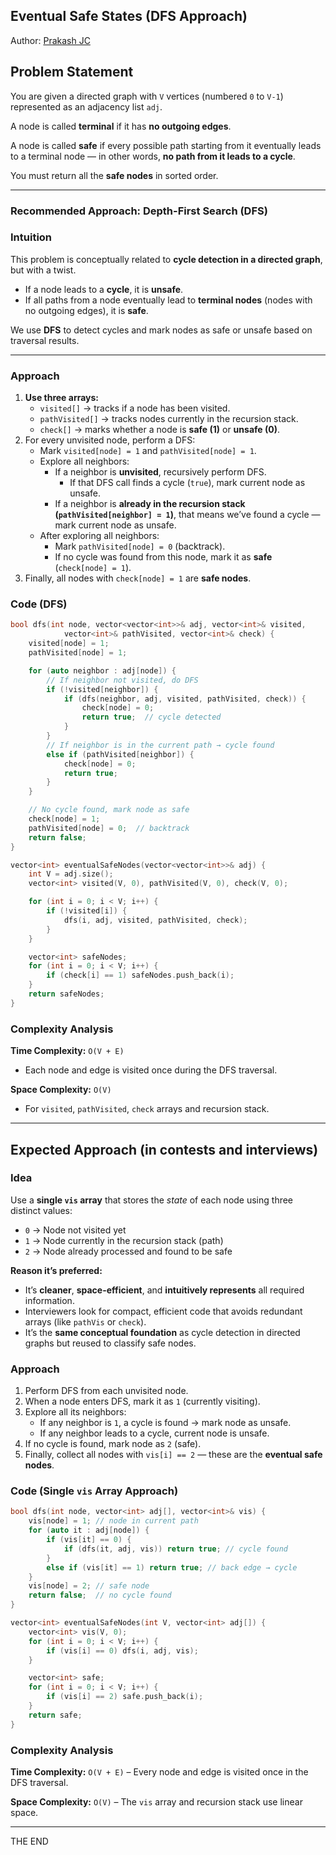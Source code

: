 ## Eventual Safe States (DFS Approach)

Author: [Prakash JC](https://prakash079513.github.io)

## Problem Statement

You are given a directed graph with `V` vertices (numbered `0` to `V-1`) represented as an adjacency list `adj`.

A node is called **terminal** if it has **no outgoing edges**.

A node is called **safe** if every possible path starting from it eventually leads to a terminal node — in other words, **no path from it leads to a cycle**.

You must return all the **safe nodes** in sorted order.

---

### Recommended Approach: **Depth-First Search (DFS)**

### Intuition

This problem is conceptually related to **cycle detection in a directed graph**, but with a twist.

- If a node leads to a **cycle**, it is **unsafe**.
- If all paths from a node eventually lead to **terminal nodes** (nodes with no outgoing edges), it is **safe**.

We use **DFS** to detect cycles and mark nodes as safe or unsafe based on traversal results.

---

### Approach

1. **Use three arrays:**
   - `visited[]` → tracks if a node has been visited.
   - `pathVisited[]` → tracks nodes currently in the recursion stack.
   - `check[]` → marks whether a node is **safe (1)** or **unsafe (0)**.
2. For every unvisited node, perform a DFS:
   - Mark `visited[node] = 1` and `pathVisited[node] = 1`.
   - Explore all neighbors:
     - If a neighbor is **unvisited**, recursively perform DFS.
       - If that DFS call finds a cycle (`true`), mark current node as unsafe.
     - If a neighbor is **already in the recursion stack (`pathVisited[neighbor] = 1`)**, that means we’ve found a cycle — mark current node as unsafe.
   - After exploring all neighbors:
     - Mark `pathVisited[node] = 0` (backtrack).
     - If no cycle was found from this node, mark it as **safe** (`check[node] = 1`).
3. Finally, all nodes with `check[node] = 1` are **safe nodes**.

### Code (DFS)

```cpp
bool dfs(int node, vector<vector<int>>& adj, vector<int>& visited,
            vector<int>& pathVisited, vector<int>& check) {
    visited[node] = 1;
    pathVisited[node] = 1;

    for (auto neighbor : adj[node]) {
        // If neighbor not visited, do DFS
        if (!visited[neighbor]) {
            if (dfs(neighbor, adj, visited, pathVisited, check)) {
                check[node] = 0;
                return true;  // cycle detected
            }
        }
        // If neighbor is in the current path → cycle found
        else if (pathVisited[neighbor]) {
            check[node] = 0;
            return true;
        }
    }

    // No cycle found, mark node as safe
    check[node] = 1;
    pathVisited[node] = 0;  // backtrack
    return false;
}

vector<int> eventualSafeNodes(vector<vector<int>>& adj) {
    int V = adj.size();
    vector<int> visited(V, 0), pathVisited(V, 0), check(V, 0);

    for (int i = 0; i < V; i++) {
        if (!visited[i]) {
            dfs(i, adj, visited, pathVisited, check);
        }
    }

    vector<int> safeNodes;
    for (int i = 0; i < V; i++) {
        if (check[i] == 1) safeNodes.push_back(i);
    }
    return safeNodes;
}
```

### Complexity Analysis

**Time Complexity:** `O(V + E)`

- Each node and edge is visited once during the DFS traversal.

**Space Complexity:** `O(V)`

- For `visited`, `pathVisited`, `check` arrays and recursion stack.

---

## **Expected Approach (in contests and interviews)**

### **Idea**

Use a **single `vis` array** that stores the _state_ of each node using three distinct values:

- `0` → Node not visited yet
- `1` → Node currently in the recursion stack (path)
- `2` → Node already processed and found to be safe

**Reason it’s preferred:**

- It’s **cleaner**, **space-efficient**, and **intuitively represents** all required information.
- Interviewers look for compact, efficient code that avoids redundant arrays (like `pathVis` or `check`).
- It’s the **same conceptual foundation** as cycle detection in directed graphs but reused to classify safe nodes.

### **Approach**

1. Perform DFS from each unvisited node.
2. When a node enters DFS, mark it as `1` (currently visiting).
3. Explore all its neighbors:
   - If any neighbor is `1`, a cycle is found → mark node as unsafe.
   - If any neighbor leads to a cycle, current node is unsafe.
4. If no cycle is found, mark node as `2` (safe).
5. Finally, collect all nodes with `vis[i] == 2` — these are the **eventual safe nodes**.

### **Code (Single `vis` Array Approach)**

```cpp
bool dfs(int node, vector<int> adj[], vector<int>& vis) {
    vis[node] = 1; // node in current path
    for (auto it : adj[node]) {
        if (vis[it] == 0) {
            if (dfs(it, adj, vis)) return true; // cycle found
        }
        else if (vis[it] == 1) return true; // back edge → cycle
    }
    vis[node] = 2; // safe node
    return false;  // no cycle found
}

vector<int> eventualSafeNodes(int V, vector<int> adj[]) {
    vector<int> vis(V, 0);
    for (int i = 0; i < V; i++) {
        if (vis[i] == 0) dfs(i, adj, vis);
    }

    vector<int> safe;
    for (int i = 0; i < V; i++) {
        if (vis[i] == 2) safe.push_back(i);
    }
    return safe;
}
```

### **Complexity Analysis**

**Time Complexity:** `O(V + E)` – Every node and edge is visited once in the DFS traversal.

**Space Complexity:** `O(V)` – The `vis` array and recursion stack use linear space.

---

THE END
